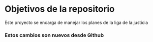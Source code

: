 # Objetivos de la repositorio

Este proyecto se encarga de manejar los planes de la liga de la justicia

### Estos cambios son nuevos desde Github
